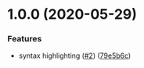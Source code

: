 # 1.0.0 (2020-05-29)


### Features

* syntax highlighting ([#2](https://github.com/angelocarazzai/vscode-bf1942/issues/2)) ([79e5b6c](https://github.com/angelocarazzai/vscode-bf1942/commit/79e5b6c9a9e98f5dcfec5ba08f86bc39cc435da1))
